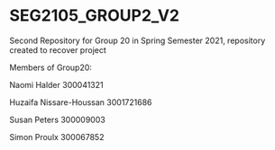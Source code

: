 # SEG2105_GROUP2_V2
Second Repository for Group 20 in Spring Semester 2021, repository created to recover project

Members of Group20:

Naomi Halder 300041321

Huzaifa Nissare-Houssan 3001721686

Susan Peters 300009003

Simon Proulx 300067852
